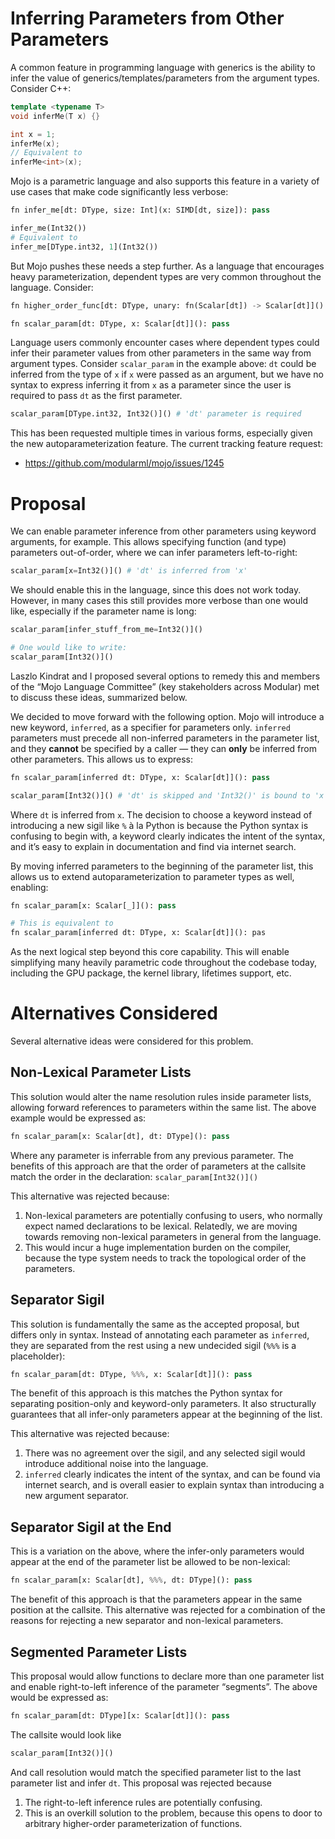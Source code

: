 # Inferring Parameters from Other Parameters

A common feature in programming language with generics is the ability to infer the value of generics/templates/parameters from the argument types. Consider C++:

```cpp
template <typename T>
void inferMe(T x) {}

int x = 1;
inferMe(x);
// Equivalent to
inferMe<int>(x);
```

Mojo is a parametric language and also supports this feature in a variety of use cases that make code significantly less verbose:

```python
fn infer_me[dt: DType, size: Int](x: SIMD[dt, size]): pass

infer_me(Int32())
# Equivalent to
infer_me[DType.int32, 1](Int32())
```

But Mojo pushes these needs a step further. As a language that encourages heavy parameterization, dependent types are very common throughout the language. Consider:

```python
fn higher_order_func[dt: DType, unary: fn(Scalar[dt]) -> Scalar[dt]](): pass

fn scalar_param[dt: DType, x: Scalar[dt]](): pass
```

Language users commonly encounter cases where dependent types could infer their parameter values from other parameters in the same way from argument types. Consider `scalar_param` in the example above: `dt` could be inferred from the type of `x` if `x` were passed as an argument, but we have no syntax to express inferring it from `x` as a parameter since the user is required to pass `dt` as the first parameter.

```python
scalar_param[DType.int32, Int32()]() # 'dt' parameter is required
```

This has been requested multiple times in various forms, especially given the new autoparameterization feature. The current tracking feature request:

- https://github.com/modularml/mojo/issues/1245

# Proposal

We can enable parameter inference from other parameters using keyword arguments, for example. This allows specifying function (and type) parameters out-of-order, where we can infer parameters left-to-right:

```python
scalar_param[x=Int32()]() # 'dt' is inferred from 'x'
```

We should enable this in the language, since this does not work today. However, in many cases this still provides more verbose than one would like, especially if the parameter name is long:

```python
scalar_param[infer_stuff_from_me=Int32()]()

# One would like to write:
scalar_param[Int32()]()
```

Laszlo Kindrat and I proposed several options to remedy this and members of the “Mojo Language Committee” (key stakeholders across Modular) met to discuss these ideas, summarized below.

We decided to move forward with the following option. Mojo will introduce a new keyword, `inferred`, as a specifier for parameters only. `inferred` parameters must precede all non-inferred parameters in the parameter list, and they **cannot** be specified by a caller — they can **only** be inferred from other parameters. This allows us to express:

```python
fn scalar_param[inferred dt: DType, x: Scalar[dt]](): pass

scalar_param[Int32()]() # 'dt' is skipped and 'Int32()' is bound to 'x'
```

Where `dt` is inferred from `x`. The decision to choose a keyword instead of introducing a new sigil like `%` à la Python is because the Python syntax is confusing to begin with, a keyword clearly indicates the intent of the syntax, and it’s easy to explain in documentation and find via internet search.

By moving inferred parameters to the beginning of the parameter list, this allows us to extend autoparameterization to parameter types as well, enabling:

```python
fn scalar_param[x: Scalar[_]](): pass

# This is equivalent to
fn scalar_param[inferred dt: DType, x: Scalar[dt]](): pas
```

As the next logical step beyond this core capability. This will enable simplifying many heavily parametric code throughout the codebase today, including the GPU package, the kernel library, lifetimes support, etc.

# Alternatives Considered

Several alternative ideas were considered for this problem.

## Non-Lexical Parameter Lists

This solution would alter the name resolution rules inside parameter lists, allowing forward references to parameters within the same list. The above example would be expressed as:

```python
fn scalar_param[x: Scalar[dt], dt: DType](): pass
```

Where any parameter is inferrable from any previous parameter. The benefits of this approach are that the order of parameters at the callsite match the order in the declaration: `scalar_param[Int32()]()`

This alternative was rejected because:

1. Non-lexical parameters are potentially confusing to users, who normally expect named declarations to be lexical. Relatedly, we are moving towards removing non-lexical parameters in general from the language.
2. This would incur a huge implementation burden on the compiler, because the type system needs to track the topological order of the parameters.

## Separator Sigil

This solution is fundamentally the same as the accepted proposal, but differs only in syntax. Instead of annotating each parameter as `inferred`, they are separated from the rest using a new undecided sigil (`%%%` is a placeholder):

```python
fn scalar_param[dt: DType, %%%, x: Scalar[dt]](): pass
```

The benefit of this approach is this matches the Python syntax for separating position-only and keyword-only parameters. It also structurally guarantees that all infer-only parameters appear at the beginning of the list.

This alternative was rejected because:

1. There was no agreement over the sigil, and any selected sigil would introduce additional noise into the language.
2. `inferred` clearly indicates the intent of the syntax, and can be found via internet search, and is overall easier to explain syntax than introducing a new argument separator.

## Separator Sigil at the End

This is a variation on the above, where the infer-only parameters would appear at the end of the parameter list be allowed to be non-lexical:

```python
fn scalar_param[x: Scalar[dt], %%%, dt: DType](): pass
```

The benefit of this approach is that the parameters appear in the same position at the callsite. This alternative was rejected for a combination of the reasons for rejecting a new separator and non-lexical parameters.

## Segmented Parameter Lists

This proposal would allow functions to declare more than one parameter list and enable right-to-left inference of the parameter “segments”. The above would be expressed as:

```python
fn scalar_param[dt: DType][x: Scalar[dt]](): pass
```

The callsite would look like

```python
scalar_param[Int32()]()
```

And call resolution would match the specified parameter list to the last parameter list and infer `dt`. This proposal was rejected because

1. The right-to-left inference rules are potentially confusing.
2. This is an overkill solution to the problem, because this opens to door to arbitrary higher-order parameterization of functions.
